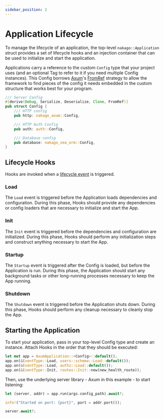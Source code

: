 ```yaml
---
sidebar_position: 2
---
```


# Application Lifecycle

To manage the lifecycle of an application, the top-level `nakago::Application` struct provides a set of lifecycle hooks and an injection container that can be used to initialize and start the application.

Applications carry a reference to the custom `Config` type that your project uses (and an optional Tag to refer to it if you need multiple Config instances). This Config borrows [Axum](https://github.com/tokio-rs/axum)'s [FromRef](https://docs.rs/axum/latest/axum/extract/trait.FromRef.html) strategy to allow the framework to find pieces of the config it needs embedded in the custom structure that works best for your program.

```rust
/// Server Config
#[derive(Debug, Serialize, Deserialize, Clone, FromRef)]
pub struct Config {
    /// HTTP config
    pub http: nakago_axum::Config,

    /// HTTP Auth Config
    pub auth: auth::Config,

    /// Database config
    pub database: nakago_sea_orm::Config,
}
```

## Lifecycle Hooks

Hooks are invoked when a [lifecycle event](https://github.com/bkonkle/nakago/blob/main/nakago/src/lifecycle.rs) is triggered.

### Load

The `Load` event is triggered before the Application loads dependencies and configuration. During this phase, Hooks should provide any dependencies or config loaders that are necessary to initialize and start the App.

### Init

The `Init` event is triggered before the dependencies and configuration are initialized. During this phase, Hooks should perform any initialization steps and construct anything necessary to start the App.

### Startup

The `Startup` event is triggered after the Config is loaded, but before the Application is run. During this phase, the Application should start any background tasks or other long-running processes necessary to keep the App running.

### Shutdown

The `Shutdown` event is triggered before the Application shuts down. During this phase, Hooks should perform any cleanup necessary to cleanly stop the App.

## Starting the Application

To start your application, pass in your top-level Config type and create an instance. Attach Hooks in the order that they should be executed:

```rust
let mut app = AxumApplication::<Config>::default();
app.on(&EventType::Load, users::schema::Load::default());
app.on(&EventType::Load, authz::Load::default());
app.on(&EventType::Init, routes::Init::new(new_health_route));
```

Then, use the underlying server library - Axum in this example - to start listening:

```rust
let (server, addr) = app.run(args.config_path).await?;

info!("Started on port: {port}", port = addr.port());

server.await?;
```
